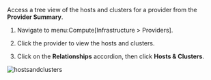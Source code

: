 Access a tree view of the hosts and clusters for a provider from the
**Provider Summary**.

1.  Navigate to menu:Compute\[Infrastructure \> Providers\].

2.  Click the provider to view the hosts and clusters.

3.  Click on the **Relationships** accordion, then click **Hosts &
    Clusters**.

![hostsandclusters](hostsandclusters.png)
